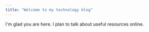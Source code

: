 ```yaml
---
title: "Welcome to my technology blog"
---
```


I'm glad you are here. I plan to talk about useful resources online. 
